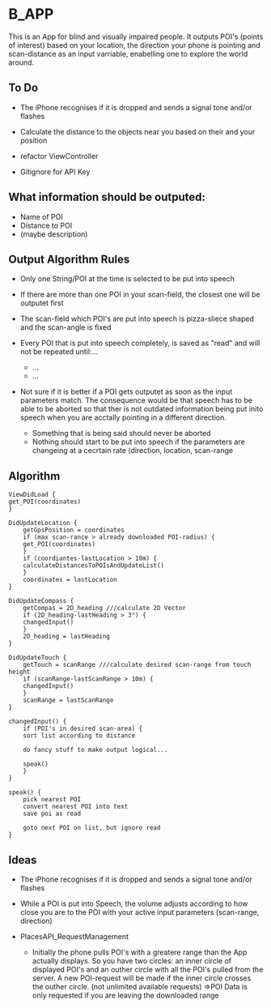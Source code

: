 # B_APP

This is an App for blind and visually impaired people.
It outputs POI's (points of interest) based on your location, the direction your phone is pointing and scan-distance as an input varriable, enabelling one to explore the world around.


## To Do

- The iPhone recognises if it is dropped and sends a signal tone and/or flashes

- Calculate the distance to the objects near you based on their and your position

- refactor ViewController 

- Gitignore for API Key


## What information should be outputed:

- Name of POI
- Distance to POI
- (maybe description)


## Output Algorithm Rules

- Only one String/POI at the time is selected to be put into speech
- If there are more than one POI in your scan-field, the closest one will be outputet first
- The scan-field which POI's are put into speech is pizza-sliece shaped and the scan-angle is fixed
- Every POI that is put into speech completely, is saved as "read" and will not be repeated until:...
    - ...
    - ...
    
- Not sure if it is better if a POI gets outputet as soon as the input parameters match. The consequence would be that speech has to be able to be aborted so that ther is not outdated information being put inito speech when you are acctally pointing in a different direction.
  - Something that is being said should never be aborted
  - Nothing should start to be put into speech if the parameters are changeing at a cecrtain rate (direction, location, scan-range

## Algorithm

```
ViewDidLoad {
get_POI(coordinates)
}

DidUpdateLocation {
    getGpsPosition = coordinates
    if (max scan-rance > already downloaded POI-radius) {
    get_POI(coordinates)
    }
    if (coordiantes-lastLocation > 10m) {
    calculateDistancesToPOIsAndUpdateList()
    }
    coordinates = lastLocation
}

DidUpdateCompass {
    getCompas = 2D_heading ///calculate 2D Vector
    if (2D_heading-lastHeading > 3°) {
    changedInput()
    }
    2D_heading = lastHeading
}

DidUpdateTouch {
    getTouch = scanRange ///calculate desired scan-range from touch height
    if (scanRange-lastScanRange > 10m) {
    changedInput()
    }
    scanRange = lastScanRange
}

changedInput() {
    if (POI's in desired scan-area) {
    sort list according to distance
    
    do fancy stuff to make output logical...
    
    speak()
    }
}

speak() {
    pick nearest POI
    convert nearest POI into text
    save poi as read
    
    goto next POI on list, but ignore read
}

```

## Ideas

- The iPhone recognises if it is dropped and sends a signal tone and/or flashes

- While a POI is put into Speech, the volume adjusts according to how close you are to the POI with your active input parameters (scan-range, direction)

- PlacesAPI_RequestManagement
  - Initially the phone pulls POI's with a greatere range than the App actually displays. 
  So you have two circles: an inner circle of displayed POI's and an outher circle with all the POI's pulled from the server.
  A new POI-request will be made if the inner circle crosses the outher circle. (not unlimited available requests)
  =>POI Data is only requested if you are leaving the downloaded range
